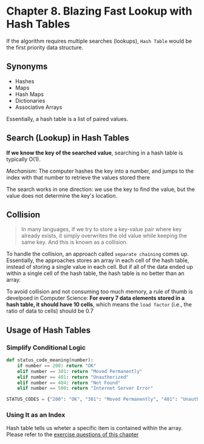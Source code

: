 # Chapter 8. Blazing Fast Lookup with Hash Tables

If the algorithm requires multiple searches (lookups), `Hash Table` would be the first priority data structure.

## Synonyms

- Hashes
- Maps
- Hash Maps
- Dictionaries
- Associative Arrays

Essentially, a hash table is a list of paired values.

## Search (Lookup) in Hash Tables

**If we know the key of the searched value**, searching in a hash table is typically O(1).

*Mechanism*: The computer hashes the key into a number, and jumps to the index with that number to retrieve the values stored there

The search works in one direction: we use the key to find the value, but the value does not determine the key's location.

## Collision

> In many languages, if we try to store a key-value pair where key already exists, it simply overwrites the old value while keeping the same key. And this is known as a collision.

To handle the collision, an approach called `separate chaining` comes up. Essentially, the approaches stores an array in each cell of the hash table, instead of storing a single value in each cell. But if all of the data ended up within a single cell of the hash table, the hash table is no better than an array.

To avoid collision and not consuming too much memory, a rule of thumb is develpoed in Computer Science: **For every 7 data elements stored in a hash table, it should have 10 cells**, which means the `load factor` (i.e., the ratio of data to cells) should be 0.7


## Usage of Hash Tables

### Simplify Conditional Logic

```python
def status_code_meaning(number):
    if number == 200: return "OK"
    elif number == 301: return "Moved Permanently"
    elif number == 401: return "Unauthorized"
    elif number == 404: return "Not Found"
    elif number == 500: return "Internet Server Error"
```

```python
STATUS_CODES = {"200": "OK", "301": "Moved Permanently", "401": "Unauthorized", "404": "Not Found", "500": "Internet Server Error"}
```

### Using It as an Index

Hash table tells us wheter a specific item is contained within the array. Please refer to the [exercise questions of this chapter](./exercises/Chapter08)
